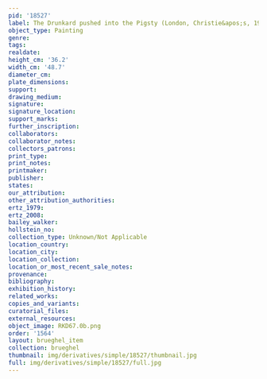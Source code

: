 ```yaml
---
pid: '18527'
label: The Drunkard pushed into the Pigsty (London, Christie&apos;s, 1990)
object_type: Painting
genre: 
tags: 
realdate: 
height_cm: '36.2'
width_cm: '48.7'
diameter_cm: 
plate_dimensions: 
support: 
drawing_medium: 
signature: 
signature_location: 
support_marks: 
further_inscription: 
collaborators: 
collaborator_notes: 
collectors_patrons: 
print_type: 
print_notes: 
printmaker: 
publisher: 
states: 
our_attribution: 
other_attribution_authorities: 
ertz_1979: 
ertz_2008: 
bailey_walker: 
hollstein_no: 
collection_type: Unknown/Not Applicable
location_country: 
location_city: 
location_collection: 
location_or_most_recent_sale_notes: 
provenance: 
bibliography: 
exhibition_history: 
related_works: 
copies_and_variants: 
curatorial_files: 
external_resources: 
object_image: RKD67.0b.png
order: '1564'
layout: brueghel_item
collection: brueghel
thumbnail: img/derivatives/simple/18527/thumbnail.jpg
full: img/derivatives/simple/18527/full.jpg
---
```

